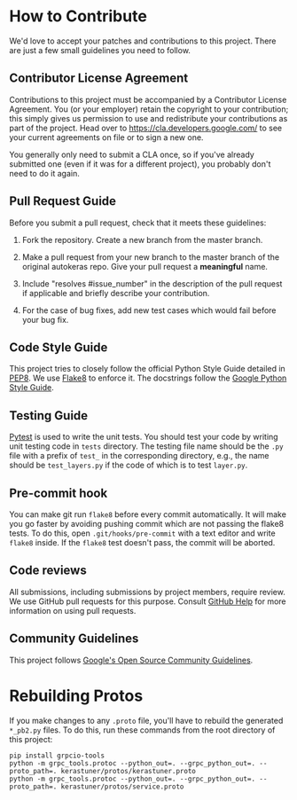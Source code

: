 # How to Contribute

We'd love to accept your patches and contributions to this project. There are
just a few small guidelines you need to follow.

## Contributor License Agreement

Contributions to this project must be accompanied by a Contributor License
Agreement. You (or your employer) retain the copyright to your contribution;
this simply gives us permission to use and redistribute your contributions as
part of the project. Head over to <https://cla.developers.google.com/> to see
your current agreements on file or to sign a new one.

You generally only need to submit a CLA once, so if you've already submitted one
(even if it was for a different project), you probably don't need to do it
again.

## Pull Request Guide
Before you submit a pull request, check that it meets these guidelines:

1. Fork the repository. Create a new branch from the master branch.

2. Make a pull request from your new branch to the master branch of the original autokeras repo. Give your pull request a **meaningful** name.

3. Include "resolves #issue_number" in the description of the pull request if applicable and briefly describe your contribution.

4. For the case of bug fixes, add new test cases which would fail before your bug fix.

## Code Style Guide
This project tries to closely follow the official Python Style Guide detailed in [PEP8](https://www.python.org/dev/peps/pep-0008/). We use [Flake8](http://flake8.pycqa.org/en/latest/) to enforce it.
The docstrings follow the [Google Python Style Guide](https://github.com/google/styleguide/blob/gh-pages/pyguide.md#381-docstrings).

## Testing Guide
[Pytest](https://docs.pytest.org/en/latest/) is used to write the unit tests.
You should test your code by writing unit testing code in `tests` directory.
The testing file name should be the `.py` file with a prefix of `test_` in the corresponding directory,
e.g., the name should be `test_layers.py` if the code of which is to test `layer.py`.

## Pre-commit hook

You can make git run `flake8` before every commit automatically. It will make you go faster by
avoiding pushing commit which are not passing the flake8 tests. To do this, 
open `.git/hooks/pre-commit` with a text editor and write `flake8` inside. If the `flake8` test doesn't
pass, the commit will be aborted.

## Code reviews

All submissions, including submissions by project members, require review. We
use GitHub pull requests for this purpose. Consult
[GitHub Help](https://help.github.com/articles/about-pull-requests/) for more
information on using pull requests.

## Community Guidelines

This project follows [Google's Open Source Community
Guidelines](https://opensource.google.com/conduct/).


# Rebuilding Protos
If you make changes to any `.proto` file, you'll have to rebuild the generated
`*_pb2.py` files. To do this, run these commands from the root directory of this
project:

```
pip install grpcio-tools
python -m grpc_tools.protoc --python_out=. --grpc_python_out=. --proto_path=. kerastuner/protos/kerastuner.proto
python -m grpc_tools.protoc --python_out=. --grpc_python_out=. --proto_path=. kerastuner/protos/service.proto
```
